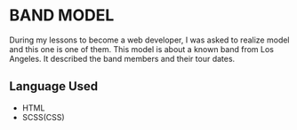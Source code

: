 # BAND MODEL

During my lessons to become a web developer, I was asked to realize model and this one is one of them. This model is about a known band from Los Angeles. It described the band members and their tour dates. 

## Language Used

- HTML
- SCSS(CSS)

